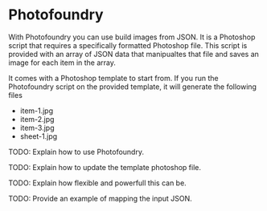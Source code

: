 # Photofoundry

With Photofoundry you can use build images from JSON. It is a Photoshop script that requires a specifically formatted Photoshop file. This script is provided with an array of JSON data that manipualtes that file and saves an image for each item in the array.

It comes with a Photoshop template to start from. If you run the Photofoundry script on the provided template, it will generate the following files

* item-1.jpg
* item-2.jpg
* item-3.jpg
* sheet-1.jpg

TODO: Explain how to use Photofoundry.

TODO: Explain how to update the template photoshop file.

TODO: Explain how flexible and powerfull this can be.

TODO: Provide an example of mapping the input JSON.